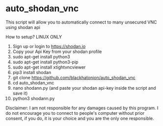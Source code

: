 # auto_shodan_vnc
This script will allow you to automatically connect to many unsecured VNC using shodan api

How to setup? LINUX ONLY

1. Sign up or login to https://shodan.io
2. Copy your Api Key from your shodan profile
3. sudo apt-get install python3 
4. sudo apt-get install python3-pip
5. sudo apt-get install xtightvncviewer
6. pip3 install shodan
7. git clone https://github.com/blackhatonion/auto_shodan_vnc
8. cd auto_shodan_vnc
9. nano shodann.py (and paste your shodan api-key inside the script and save it)
10. python3 shodann.py

Disclaimer: I am not responsible for any damages caused by this program. I do not encourage you to connect to people's computer
without prior consent, if you do, it is your choice and you are the only one responsible.
